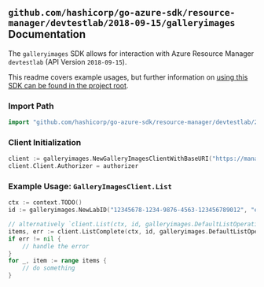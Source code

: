
## `github.com/hashicorp/go-azure-sdk/resource-manager/devtestlab/2018-09-15/galleryimages` Documentation

The `galleryimages` SDK allows for interaction with Azure Resource Manager `devtestlab` (API Version `2018-09-15`).

This readme covers example usages, but further information on [using this SDK can be found in the project root](https://github.com/hashicorp/go-azure-sdk/tree/main/docs).

### Import Path

```go
import "github.com/hashicorp/go-azure-sdk/resource-manager/devtestlab/2018-09-15/galleryimages"
```


### Client Initialization

```go
client := galleryimages.NewGalleryImagesClientWithBaseURI("https://management.azure.com")
client.Client.Authorizer = authorizer
```


### Example Usage: `GalleryImagesClient.List`

```go
ctx := context.TODO()
id := galleryimages.NewLabID("12345678-1234-9876-4563-123456789012", "example-resource-group", "labValue")

// alternatively `client.List(ctx, id, galleryimages.DefaultListOperationOptions())` can be used to do batched pagination
items, err := client.ListComplete(ctx, id, galleryimages.DefaultListOperationOptions())
if err != nil {
	// handle the error
}
for _, item := range items {
	// do something
}
```

